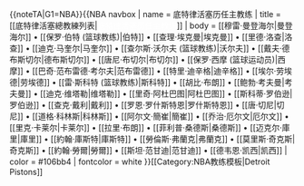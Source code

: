 <noinclude>{{noteTA|G1=NBA}}</noinclude>{{NBA navbox
| name  = 底特律活塞历任主教练
| title = [[底特律活塞總教練列表|<span style="color:white;">底特律活塞历任主教练</span>]]
| body  = [[穆雷·曼登海尔|曼登海尔]] • [[保罗·伯特 (篮球教练)|伯特]] • [[查理·埃克曼|埃克曼]] • [[里德·洛查|洛查]] • [[迪克·马奎尔|马奎尔]] • [[查尔斯·沃尔夫 (篮球教练)|沃尔夫]] • [[戴夫·德布斯切尔|德布斯切尔]] • [[唐尼·布切尔|布切尔]] • [[保罗·西摩 (篮球运动员)|西摩]] • [[巴奇·范布雷德·考尔夫|范布雷德]] • [[特里·迪辛格|迪辛格]] • [[埃尔·劳埃德|劳埃德]] • [[雷·斯科特 (篮球教练)|斯科特]] • [[胡比·布朗]] • [[鲍勃·考夫曼|考夫曼]] • [[迪克·维塔勒|维塔勒]] • [[里奇·阿杜巴图|阿杜巴图]] • [[斯科蒂·罗伯逊|罗伯逊]] • [[查克·戴利|戴利]] • [[罗恩·罗什斯特恩|罗什斯特恩]] • [[唐·切尼|切尼]] • [[道格·科林斯|科林斯]] • [[阿尔文·簡崔|簡崔]] • [[乔治·厄尔文|厄尔文]] • [[里克·卡莱尔|卡莱尔]] • [[拉里·布朗]] • [[菲利普·桑德斯|桑德斯]] • [[迈克尔·庫里|庫里]] • [[約翰·庫斯特|庫斯特]] • [[勞倫斯·弗蘭克|弗蘭克]] • [[莫里斯·奇克斯|奇克斯]] • [[約翰·勞爾|勞爾]] • [[斯坦·范甘迪|范甘迪]] • [[德韦恩·凯西|凯西]]
| color = #106bb4 
| fontcolor = white
}}<noinclude>[[Category:NBA教练模板|Detroit Pistons]]</noinclude>